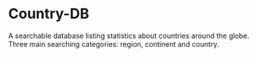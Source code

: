 # Country-DB

A searchable database listing statistics about countries around the globe. Three main searching categories: region, continent and country.

